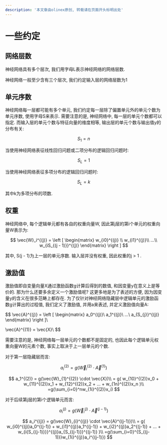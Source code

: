 ```yaml
---
description: '本文章由olinex原创, 转载请在页面开头标明出处'
---
```


# 一些约定

## 网络层数

神经网络具有多个层次, 我们用字母L表示神经网络的网络层数.

神经网络一般至少含有三个层次, 我们约定输入层的网络层数为1

## 单元序数

神经网络每一层都可能有多个单元, 我们约定每一层除了偏置单元外的单元个数为单元序数, 使用字母S来表示. 需要注意的是, 神经网络中, 每一层的单元个数都可以指定. 而输入层的单元个数与特征向量的维度相等, 输出层的单元个数与输出值y的分布有关:

$$
S_1 = n
$$

当使用神经网络表征线性回归问题或二项分布的逻辑回归问题时:

$$
S_{L} = 1
$$

当使用神经网络表征多项分布的逻辑回归问题时:

$$
S_{L} = k
$$

其中k为多项分布的项数.

## 权重

神经网络中, 每个逻辑单元都有各自的权重向量W, 因此第j层的第i个单元的权重向量W表示为:

$$
\vec{W}_i^{(j)} = 
\left [
\begin{matrix}
w_{i0}^{(j)} \\
w_{i1}^{(j)}\\
...\\ 
w_{iS_{(j - 1)}}^{(j)}
\end{matrix}
\right ]
$$

其中, S\(j - 1\)为上一层的单元序数. 输入层并没有权重, 因此权重的j &gt; 1 .

## 激励值

激励值即自变量向量X通过激励函数g计算后得到的数值, 和因变量y在意义上是等价的. 那为什么还要多余定义一个激励值呢? 这更多地是为了表述的方便, 因为因变量y的含义在很多范畴上都存在. 为了仅针对神经网络隐藏层中逻辑单元的激励函数g计算出的过程值, 我们定义了激励值, 并用a来表述, 并定义激励值向量A:

$$
\vec{A}^{(j)} = 
\left [
\begin{matrix}
a_0^{(j)}\\
a_1^{(j)}\\
...\\
a_{S_{j}}^{(j)}
\end{matrix}
\right ]\\

\vec{A}^{(1)} = \vec{X}\\
$$

需要注意的是, 神经网络每一层单元的个数都不是固定的, 也因此每个逻辑单元权重向量W的元素个数, 事实上取决于上一层单元的个数.

对于第一层隐藏层而言:

$$
a_i^{(2)} = g(\vec{W}_{i}^{(2)} \cdot \vec{A}^{(1)})
$$

$$
a_1^{(2)} = g(\vec{W}_{1}^{(2)} \cdot \vec{X})\\
= g(
w_{10}^{(2)}x_0 + 
w_{11}^{(2)}x_1 + 
w_{12}^{(2)}x_2 + 
... + 
w_{1n}^{(2)}x_n
)\\
=g(\sum_{i=0}^nw_{1i}^{(2)}x_i)
$$

对于后续第j层的第i个逻辑单元而言:

$$
a_i^{(j)} = g(\vec{W}_{i}^{(j)} \cdot \vec{A}^{(j-1)})
$$

$$
a_i^{(j)} = g(\vec{W}_{i}^{(j)} \cdot \vec{A}^{(j-1)})\\
= g(
w_{i0}^{(j)}a_0^{(j-1)} + 
w_{i1}^{(j)}a_1^{(j-1)} +
w_{i2}^{(j)}a_2^{(j-1)} +
... +
w_{i{S_{(j-1)}}}^{(j)}a_{S_{(j-1)}}^{(j-1)}
)\\
=g(\sum_{i=0}^{S_{(j-1)}}w_{1i}^{(j)}a_i^{(j-1)})
$$



